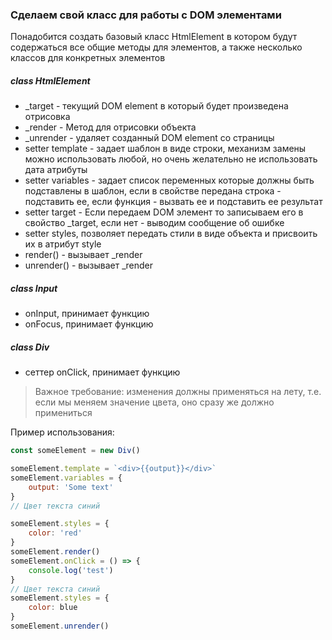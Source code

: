 ### Сделаем свой класc для работы с DOM элементами

Понадобится создать базовый класс HtmlElement в котором будут содержаться все общие методы для элементов, а также несколько классов для конкретных элементов

##### class HtmlElement
- _target - текущий DOM element в который будет произведена отрисовка
- _render - Метод для отрисовки объекта
- _unrender - удаляет созданный DOM element со страницы
- setter template - задает шаблон в виде строки, механизм замены можно использовать любой, но очень желательно не использовать дата атрибуты
- setter variables - задает список переменных которые должны быть подставлены в шаблон, если в свойстве передана строка - подставить ее, если функция - вызвать ее и подставить ее результат
- setter target - Если передаем DOM элемент то записываем его в свойство _target, если нет - выводим сообщение об ошибке
- setter styles, позволяет передать стили в виде объекта и присвоить их в атрибут style
- render() - вызывает _render
- unrender() - вызывает _render

##### class Input
- onInput, принимает функцию
- onFocus, принимает функцию

##### class Div
- сеттер onClick, принимает функцию

> Важное требование: изменения должны применяться на лету, т.е. если мы меняем значение цвета, оно сразу же должно примениться

Пример использования:
```javascript
const someElement = new Div()

someElement.template = `<div>{{output}}</div>`
someElement.variables = {
	output: 'Some text'
}
// Цвет текста синий

someElement.styles = {
	color: 'red'
}
someElement.render()
someElement.onClick = () => {
	console.log('test')
}
// Цвет текста синий
someElement.styles = {
	color: blue
}
someElement.unrender()
```